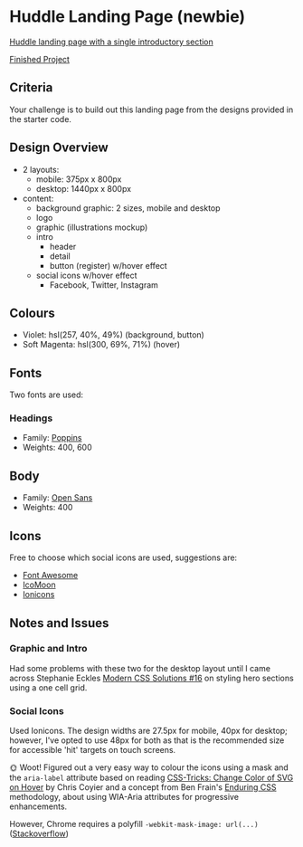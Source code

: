 # Huddle Landing Page (newbie)

[Huddle landing page with a single introductory section](https://www.frontendmentor.io/challenges/huddle-landing-page-with-a-single-introductory-section-B_2Wvxgi0)

[Finished Project](https://janegca.github.io/fem-challenges/12-huddle/index.html)

## Criteria

Your challenge is to build out this landing page from the designs provided in
the starter code.

## Design Overview

- 2 layouts:
  - mobile: 375px x 800px
  - desktop: 1440px x 800px
- content:
  - background graphic: 2 sizes, mobile and desktop
  - logo
  - graphic (illustrations mockup)
  - intro
    - header
    - detail
    - button (register) w/hover effect
  - social icons w/hover effect
    - Facebook, Twitter, Instagram

## Colours

- Violet: hsl(257, 40%, 49%) (background, button)
- Soft Magenta: hsl(300, 69%, 71%) (hover)

## Fonts

Two fonts are used:

### Headings

- Family: [Poppins](https://fonts.google.com/specimen/Poppins)
- Weights: 400, 600

## Body

- Family: [Open Sans](https://fonts.google.com/specimen/Open+Sans)
- Weights: 400

## Icons

Free to choose which social icons are used, suggestions are:

- [Font Awesome](https://fontawesome.com/)
- [IcoMoon](https://icomoon.io/)
- [Ionicons](https://ionicons.com/)

## Notes and Issues

### Graphic and Intro

Had some problems with these two for the desktop layout until I came across
Stephanie Eckles
[Modern CSS Solutions #16](https://moderncss.dev/3-popular-website-heroes-created-with-css-grid-layout/)
on styling hero sections using a one cell grid.

### Social Icons

Used Ionicons. The design widths are 27.5px for mobile, 40px for desktop;
however, I've opted to use 48px for both as that is the recommended size for
accessible 'hit' targets on touch screens.

🌞 Woot! Figured out a very easy way to colour the icons using a mask and the
`aria-label` attribute based on reading
[CSS-Tricks: Change Color of SVG on Hover](https://css-tricks.com/change-color-of-svg-on-hover/)
by Chris Coyier and a concept from Ben Frain's
[Enduring CSS](https://ecss.benfrain.com/) methodology, about using WIA-Aria
attributes for progressive enhancements.

However, Chrome requires a polyfill `-webkit-mask-image: url(...)`
([Stackoverflow](https://stackoverflow.com/questions/44100139/css-mask-not-working-on-chrome-webkit))
